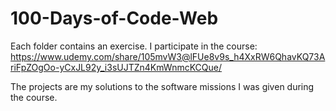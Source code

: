 # 100-Days-of-Code-Web
Each folder contains an exercise.
I participate in the course:
https://www.udemy.com/share/105mvW3@lFUe8v9s_h4XxRW6QhavKQ73AriFpZOgOo-yCxJL92y_i3sUJTZn4KmWnmcKCQue/

The projects are my solutions to the software missions I was given during the course.
